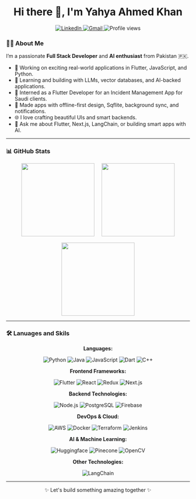 <h1 align="center">Hi there 👋, I'm Yahya Ahmed Khan</h1>

<p align="center">
  <a href="https://www.linkedin.com/in/yahyaahmedkhan/">
    <img src="https://img.shields.io/badge/LinkedIn-0077B5?style=flat&logo=linkedin&logoColor=white" alt="LinkedIn"/>
  </a>
  <a></a>
  <a href="mailto:yahyaahmedkhan.anon@gmail.com">
    <img src="https://img.shields.io/badge/Gmail-c14438?style=flat&logo=gmail&logoColor=white" alt="Gmail"/>
  </a>
  <img src="https://komarev.com/ghpvc/?username=yahyaahmedkhan" alt="Profile views"/>

</p>

### 👨‍💻 About Me

I’m a passionate **Full Stack Developer** and **AI enthusiast** from Pakistan 🇵🇰.

- 🔭 Working on exciting real-world applications in Flutter, JavaScript, and Python.
- 🧠 Learning and building with LLMs, vector databases, and AI-backed applications.
- 💼 Interned as a Flutter Developer for an Incident Management App for Saudi clients.
- 📱 Made apps with offline-first design, Sqflite, background sync, and notifications.
- 🌐 I love crafting beautiful UIs and smart backends.
- 💬 Ask me about Flutter, Next.js, LangChain, or building smart apps with AI.

---

### 📊 GitHub Stats

<p align="center">
  <img height="200" src="https://github-readme-stats.vercel.app/api?username=yahyaahmedkhan&show_icons=true&theme=radical" />
  &nbsp;&nbsp;&nbsp;
  <img height="200" src="https://github-readme-stats.vercel.app/api/top-langs/?username=yahyaahmedkhan&hide=jupyter%20notebook&layout=donut&theme=radical" />
  
</p>

<p align="center">
  <img height="200" src="https://github-readme-streak-stats.herokuapp.com?user=yahyaahmedkhan&theme=radical&background=000000" />
</p>

---

### 🛠️ Lanuages and Skils

<p align="center">
  <strong>Languages:</strong>
</p>
<p align="center">
  <img src="https://img.shields.io/badge/Python-3776AB?style=flat&logo=python&logoColor=white" alt="Python"/>
  <img src="https://img.shields.io/badge/Java-007396?style=flat&logo=java&logoColor=white" alt="Java"/>
  <img src="https://img.shields.io/badge/JavaScript-F7DF1E?style=flat&logo=javascript&logoColor=black" alt="JavaScript"/>
  <img src="https://img.shields.io/badge/Dart-0175C2?style=flat&logo=dart&logoColor=white" alt="Dart"/>
  <img src="https://img.shields.io/badge/C++-00599C?style=flat&logo=cplusplus&logoColor=white" alt="C++"/>
</p>

<p align="center">
  <strong>Frontend Frameworks:</strong>
</p>
<p align="center">
  <img src="https://img.shields.io/badge/Flutter-02569B?style=flat&logo=flutter&logoColor=white" alt="Flutter"/>
  <img src="https://img.shields.io/badge/React-61DAFB?style=flat&logo=react&logoColor=black" alt="React"/>
  <img src="https://img.shields.io/badge/Redux-764ABC?style=flat&logo=redux&logoColor=white" alt="Redux"/>
  <img src="https://img.shields.io/badge/Next.js-000000?style=flat&logo=next.js&logoColor=white" alt="Next.js"/>
</p>

<p align="center">
  <strong>Backend Technologies:</strong>
</p>
<p align="center">
  <img src="https://img.shields.io/badge/Node.js-339933?style=flat&logo=node.js&logoColor=white" alt="Node.js"/>
  <img src="https://img.shields.io/badge/PostgreSQL-336791?style=flat&logo=postgresql&logoColor=white" alt="PostgreSQL"/>
  <img src="https://img.shields.io/badge/Firebase-FFCA28?style=flat&logo=firebase&logoColor=black" alt="Firebase"/>
</p>

<p align="center">
  <strong>DevOps & Cloud:</strong>
</p>
<p align="center">
  <img src="https://img.shields.io/badge/AWS-232F3E?style=flat&logo=amazonaws&logoColor=white" alt="AWS"/>
  <img src="https://img.shields.io/badge/Docker-2496ED?style=flat&logo=docker&logoColor=white" alt="Docker"/>
  <img src="https://img.shields.io/badge/Terraform-7B5AB6?style=flat&logo=terraform&logoColor=white" alt="Terraform"/>
  <img src="https://img.shields.io/badge/Jenkins-D24939?style=flat&logo=jenkins&logoColor=white" alt="Jenkins"/>
</p>

<p align="center">
  <strong>AI & Machine Learning:</strong>
</p>
<p align="center">
  <img src="https://img.shields.io/badge/Huggingface-F50057?style=flat&logo=huggingface&logoColor=white" alt="Huggingface"/>
  <img src="https://img.shields.io/badge/Pinecone-4D4DFF?style=flat&logo=pinecone&logoColor=white" alt="Pinecone"/>
  <img src="https://img.shields.io/badge/OpenCV-5C3EE8?style=flat&logo=opencv&logoColor=white" alt="OpenCV"/>
</p>

<p align="center">
  <strong>Other Technologies:</strong>
</p>
<p align="center">
  <img src="https://img.shields.io/badge/LangChain-3A3A3A?style=flat&logo=langchain&logoColor=white" alt="LangChain"/>
</p>

---

<p align="center">✨ Let's build something amazing together ✨</p>
